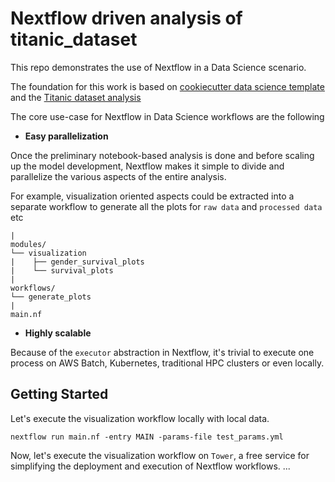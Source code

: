 Nextflow driven analysis of titanic_dataset
==============================

This repo demonstrates the use of Nextflow in a Data Science scenario.

The foundation for this work is based on  [cookiecutter data science template](https://github.com/drivendata/cookiecutter-data-science) and the 
[Titanic dataset analysis](https://www.kaggle.com/ash316/eda-to-prediction-dietanic)

The core use-case for Nextflow in Data Science workflows are the following 

- **Easy parallelization**

Once the preliminary notebook-based analysis is done and before scaling up the model development, Nextflow makes it simple to divide and parallelize the various aspects of the entire analysis.

For example, visualization oriented aspects could be extracted into a separate workflow to generate all the plots for `raw data` and `processed data` etc

```
|
modules/
└── visualization
|    ├── gender_survival_plots
|    └── survival_plots
|
workflows/
└── generate_plots
|
main.nf
```

- **Highly scalable**

Because of the `executor` abstraction in Nextflow, it's trivial to execute one process on AWS Batch, Kubernetes, traditional HPC clusters or even locally.


## Getting Started
Let's execute the visualization workflow locally with local data.

```
nextflow run main.nf -entry MAIN -params-file test_params.yml
```


Now, let's execute the visualization workflow on `Tower`, a free service for simplifying the deployment and execution of Nextflow workflows. 
...


